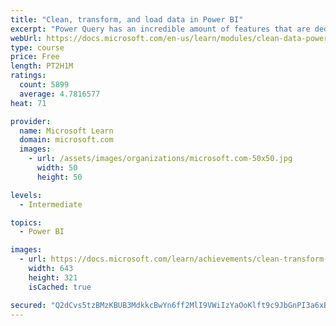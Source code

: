 ```yaml
---
title: "Clean, transform, and load data in Power BI"
excerpt: "Power Query has an incredible amount of features that are dedicated to helping you clean and prepare your data for analysis. You will learn how to simplify a complicated model, change data types, rename objects, and pivot data. You will also learn how to profile columns so that you know which columns have the valuable data that you’re seeking for deeper analytics."
webUrl: https://docs.microsoft.com/en-us/learn/modules/clean-data-power-bi/
type: course
price: Free
length: PT2H1M
ratings:
  count: 5899
  average: 4.7816577
heat: 71

provider:
  name: Microsoft Learn
  domain: microsoft.com
  images:
    - url: /assets/images/organizations/microsoft.com-50x50.jpg
      width: 50
      height: 50

levels:
  - Intermediate

topics:
  - Power BI

images:
  - url: https://docs.microsoft.com/learn/achievements/clean-transform-and-load-data-in-power-bi-social.png
    width: 643
    height: 321
    isCached: true

secured: "Q2dCvs5tzBMzKBUB3MdkkcBwYn6ff2MlI9VWiIzYaOoKlft9c9JbGnPI3a6xBlB9DUo4tPORym1jIUefsv84tNp1Qd6W3HEfni7tAWeIHuUte2p8oUEZq6VNELxBz84XlH5S1Rr0JXrSJSUXSodEkPpMGJ6ql1Z/GddiuvaZftTGo1kT781/pdhZN0TqUDne/q2kdqAtcApHUb2TcP2XEDmXznQCTj7WZgV/uO7ZK0Cm580k6QLEN1aLIcY+5O65CzZa8y7muT+uJk5EquhWO4ujm3a7cI4Nud4mkxfYgTkZJc/x5fSb2NzpRUls3Ez9ejgYB/IINWcYCH7I6ArLou/h26R8nxjLWatr1H4tY0xO2VCNOjLcj0oGJ1EkfBJDynI+bMOUpJTxwMKmTajqEvYYF4/GwLw+TmatVgIjXc8=;I/cCR4A17T6Q2gDik3FZ+Q=="
---
```



